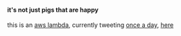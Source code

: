 #### it's not just pigs that are happy

this is an [aws lambda](http://docs.aws.amazon.com/lambda/latest/dg/welcome.html), currently tweeting [once a day](http://docs.aws.amazon.com/lambda/latest/dg/tutorial-scheduled-events-schedule-expressions.html), [here](https://twitter.com/as_x_as_y_in_z)

